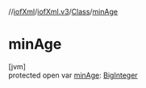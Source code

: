 //[iofXml](../../../index.md)/[iofXml.v3](../index.md)/[Class](index.md)/[minAge](min-age.md)

# minAge

[jvm]\
protected open var [minAge](min-age.md): [BigInteger](https://docs.oracle.com/javase/8/docs/api/java/math/BigInteger.html)
